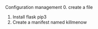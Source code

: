 Configuration management
0. create a file
1. Install flask pip3
2. Create a manifest named killmenow
